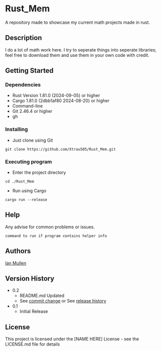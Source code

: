 # Rust_Mem

A repository made to showcase my current math projects made in rust.

## Description

I do a lot of math work here.
I try to seperate things into seperate libraries; feel free to download them and use them in your own code with credit.

## Getting Started

### Dependencies

* Rust Version 1.81.0 (2024-09-05) or higher
* Cargo 1.81.0 (2dbb1af80 2024-08-20) or higher
* Command-line
* Git 2.46.4 or higher
* gh

### Installing

* Just clone using Git
```
git clone https://github.com/Xtrau505/Rust_Mem.git
```

### Executing program

* Enter the project directory
```
cd ./Rust_Mem
```
* Run using Cargo
```
cargo run --release
```

## Help

Any advise for common problems or issues.
```
command to run if program contains helper info
```

## Authors

[Ian Mullen](mailto:zephyros@zephyros1938.org)

## Version History

* 0.2
    * README.md Updated
    * See [commit change]() or See [release history]()
* 0.1
    * Initial Release

## License

This project is licensed under the [NAME HERE] License - see the LICENSE.md file for details
